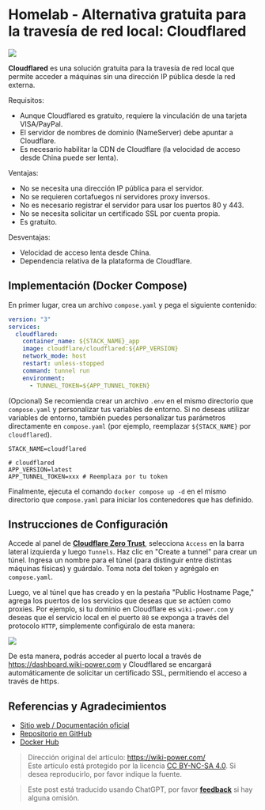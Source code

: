 # Homelab - Alternativa gratuita para la travesía de red local: Cloudflared

![](https://img.wiki-power.com/d/wiki-media/img/20230416143051.png)

**Cloudflared** es una solución gratuita para la travesía de red local que permite acceder a máquinas sin una dirección IP pública desde la red externa.

Requisitos:

- Aunque Cloudflared es gratuito, requiere la vinculación de una tarjeta VISA/PayPal.
- El servidor de nombres de dominio (NameServer) debe apuntar a Cloudflare.
- Es necesario habilitar la CDN de Cloudflare (la velocidad de acceso desde China puede ser lenta).

Ventajas:

- No se necesita una dirección IP pública para el servidor.
- No se requieren cortafuegos ni servidores proxy inversos.
- No es necesario registrar el servidor para usar los puertos 80 y 443.
- No se necesita solicitar un certificado SSL por cuenta propia.
- Es gratuito.

Desventajas:

- Velocidad de acceso lenta desde China.
- Dependencia relativa de la plataforma de Cloudflare.

## Implementación (Docker Compose)

En primer lugar, crea un archivo `compose.yaml` y pega el siguiente contenido:

```yaml title="compose.yaml"
version: "3"
services:
  cloudflared:
    container_name: ${STACK_NAME}_app
    image: cloudflare/cloudflared:${APP_VERSION}
    network_mode: host
    restart: unless-stopped
    command: tunnel run
    environment:
      - TUNNEL_TOKEN=${APP_TUNNEL_TOKEN}
```

(Opcional) Se recomienda crear un archivo `.env` en el mismo directorio que `compose.yaml` y personalizar tus variables de entorno. Si no deseas utilizar variables de entorno, también puedes personalizar tus parámetros directamente en `compose.yaml` (por ejemplo, reemplazar `${STACK_NAME}` por `cloudflared`).

```dotenv title=".env"
STACK_NAME=cloudflared

# cloudflared
APP_VERSION=latest
APP_TUNNEL_TOKEN=xxx # Reemplaza por tu token
```

Finalmente, ejecuta el comando `docker compose up -d` en el mismo directorio que `compose.yaml` para iniciar los contenedores que has definido.

## Instrucciones de Configuración

Accede al panel de [**Cloudflare Zero Trust**](https://one.dash.cloudflare.com/), selecciona `Access` en la barra lateral izquierda y luego `Tunnels`. Haz clic en "Create a tunnel" para crear un túnel. Ingresa un nombre para el túnel (para distinguir entre distintas máquinas físicas) y guárdalo. Toma nota del token y agrégalo en `compose.yaml`.

Luego, ve al túnel que has creado y en la pestaña "Public Hostname Page," agrega los puertos de los servicios que deseas que se actúen como proxies. Por ejemplo, si tu dominio en Cloudflare es `wiki-power.com` y deseas que el servicio local en el puerto `80` se exponga a través del protocolo `HTTP`, simplemente configúralo de esta manera:

![](https://img.wiki-power.com/d/wiki-media/img/20230416183438.png)

De esta manera, podrás acceder al puerto local a través de <https://dashboard.wiki-power.com> y Cloudflared se encargará automáticamente de solicitar un certificado SSL, permitiendo el acceso a través de https.

## Referencias y Agradecimientos

- [Sitio web / Documentación oficial](https://developers.cloudflare.com/cloudflare-one/connections/connect-apps/)
- [Repositorio en GitHub](https://github.com/cloudflare/cloudflared)
- [Docker Hub](https://hub.docker.com/r/cloudflare/cloudflared)

> Dirección original del artículo: <https://wiki-power.com/>  
> Este artículo está protegido por la licencia [CC BY-NC-SA 4.0](https://creativecommons.org/licenses/by/4.0/deed.zh). Si desea reproducirlo, por favor indique la fuente.

> Este post está traducido usando ChatGPT, por favor [**feedback**](https://github.com/linyuxuanlin/Wiki_MkDocs/issues/new) si hay alguna omisión.
